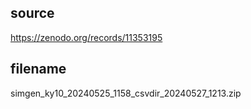 ## source
https://zenodo.org/records/11353195

## filename
simgen_ky10_20240525_1158_csvdir_20240527_1213.zip
